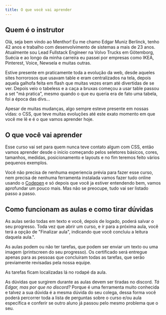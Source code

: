 ```yaml
---
title: O que você vai aprender
---
```


## Quem é o instrutor

Olá, seja bem vindo ao Menthor! Eu me chamo Edgar Muniz Berlinck, tenho 42 anos e trabalho com desenvolvimento de sistemas a mais de 23 anos. Atualmente sou Lead Fullstack Engineer na Volvo Trucks em Götemborg, Suécia e ao longo da minha carreira eu passei por empresas como IKEA, Pinterest, Voice, Newsela e muitas outras.

Estive presente em praticamente toda a evolução da web, desde aqueles sites horrorosos que usavam table e eram centralizados na tela, depois aquela galhofa feita em flash que muitas vezes eram até divertidas de se ver. Depois veio o tabeless e a caça a bruxas começou a usar table passou a set "má pratica", mesmo quando o que eu queria era de fato uma tabela, foi a época das divs...

Apesar de muitas mudanças, algo sempre esteve presente em nossas vidas: o CSS, que teve muitas evoluções até este exato momento em que você me lê e é o que vamos aprender hoje.

## O que você vai aprender

Esse curso vai set para quem nunca teve contato algum com CSS, então vamos aprender desde o início começando pelos seletores básicos, cores, tamanhos, medidas,  posicionamento e layouts e no fim teremos feito vários pequenos exemplos.

Você não precisa de nenhuma experiencia prévia para fazer esse curso, nem precisa de nenhuma ferramenta instalada vamos fazer tudo online usando o [Codepen](https://codepen.io/pen/) e só depois que você ja estiver entendendo bem, vamos aprofundar um pouco mais. Mas não se preocupe, tudo vai ser listado passo a passo.

## Como funcionam as aulas e como tirar dúvidas

As aulas serão todas em texto e você, depois de logado, poderá salvar o seu progresso. Toda vez que abrir um curso, e ir para a próxima aula, você terá a opção de "Finalizar aula", indicando que você concluiu a leitura daquela aula.".

As aulas podem ou não ter tarefas, que podem ser enviar um texto ou uma imagem (printscreen do seu progresso). Os certificado será entregue apenas para as pessoas que concluiram todas as tarefas, que serão previamente revisadas pela nossa equipe.

As tarefas ficam localizadas lá no rodapé da aula.

As dúvidas que surgirem durante as aulas devem ser tiradas no discord. _Tá Edgar, mas por que no discord?_ Porque é uma ferramenta muito conhecida e talvez a sua dúvida é a mesma dúvida do seu colega, dessa forma você poderá percorrer toda a lista de perguntas sobre o curso e/ou aula específica e conferir se outro aluno já passou pelo mesmo problema que o seu.
